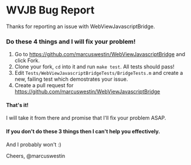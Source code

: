 # WVJB Bug Report

Thanks for reporting an issue with WebViewJavascriptBridge.

### Do these 4 things and I will fix your problem!

1. Go to https://github.com/marcuswestin/WebViewJavascriptBridge and click Fork.
2. Clone your fork, `cd` into it and run `make test`. All tests should pass!
3. Edit `Tests/WebViewJavascriptBridgeTests/BridgeTests.m` and create a new, failing test which demostrates your issue.
4. Create a pull request for https://github.com/marcuswestin/WebViewJavascriptBridge

#### That's it!

I will take it from there and promise that I'll fix your problem ASAP.

#### If you don't do these 3 things then I can't help you effectively.

And I probably won't :)

Cheers,
@marcuswestin
